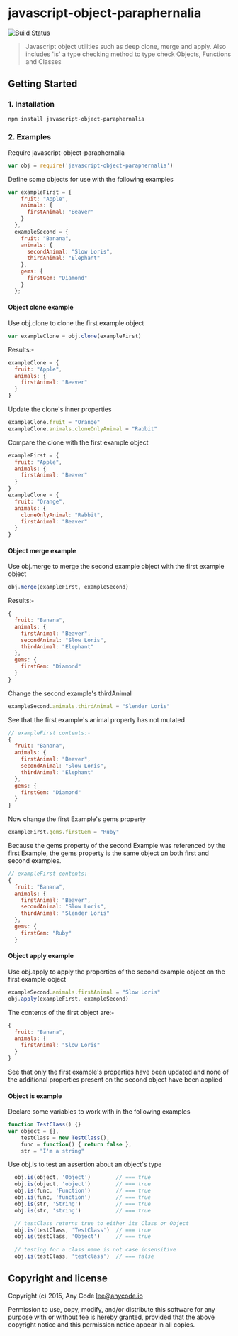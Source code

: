 # javascript-object-paraphernalia

[![Build Status](https://travis-ci.org/any-code/javascript-object-paraphernalia.svg?branch=master)](https://travis-ci.org/any-code/javascript-object-paraphernalia)

> Javascript object utilities such as deep clone, merge and apply. Also includes 'is' a type checking method to type check Objects, Functions and Classes

## Getting Started

### 1. Installation

``` bash
npm install javascript-object-paraphernalia
```

### 2. Examples

Require javascript-object-paraphernalia
   
``` javascript 
var obj = require('javascript-object-paraphernalia')
```
    
Define some objects for use with the following examples  
 
``` javascript 
var exampleFirst = {
    fruit: "Apple",
    animals: {
      firstAnimal: "Beaver"
    }
  },
  exampleSecond = {
    fruit: "Banana",
    animals: {
      secondAnimal: "Slow Loris",
      thirdAnimal: "Elephant"
    },
    gems: {
      firstGem: "Diamond"
    }
  };
```

#### Object clone example

Use obj.clone to clone the first example object   
    
``` javascript 
var exampleClone = obj.clone(exampleFirst)
```

Results:-

``` javascript
exampleClone = {
  fruit: "Apple",
  animals: {
    firstAnimal: "Beaver"
  }
}
```

Update the clone's inner properties

``` javascript 
exampleClone.fruit = "Orange"
exampleClone.animals.cloneOnlyAnimal = "Rabbit"
```

Compare the clone with the first example object

``` javascript
exampleFirst = {
  fruit: "Apple",
  animals: {
    firstAnimal: "Beaver"
  }
}
exampleClone = {
  fruit: "Orange",
  animals: {
    cloneOnlyAnimal: "Rabbit",
    firstAnimal: "Beaver"
  }
}
```

#### Object merge example

Use obj.merge to merge the second example object with the first example object   
    
``` javascript 
obj.merge(exampleFirst, exampleSecond)
```

Results:-

``` javascript
{
  fruit: "Banana",
  animals: {
    firstAnimal: "Beaver",
    secondAnimal: "Slow Loris",
    thirdAnimal: "Elephant"
  },
  gems: {
    firstGem: "Diamond"
  }
}
```

Change the second example's thirdAnimal

``` javascript 
exampleSecond.animals.thirdAnimal = "Slender Loris"
```

See that the first example's animal property has not mutated

``` javascript
// exampleFirst contents:- 
{
  fruit: "Banana",
  animals: {
    firstAnimal: "Beaver",
    secondAnimal: "Slow Loris",
    thirdAnimal: "Elephant"
  },
  gems: {
    firstGem: "Diamond"
  }
}
```

Now change the first Example's gems property

``` javascript 
exampleFirst.gems.firstGem = "Ruby"
```

Because the gems property of the second Example was referenced by the first Example, the gems property is the same object
on both first and second examples.

``` javascript 
// exampleFirst contents:- 
{
  fruit: "Banana",
  animals: {
    firstAnimal: "Beaver",
    secondAnimal: "Slow Loris",
    thirdAnimal: "Slender Loris"
  },
  gems: {
    firstGem: "Ruby"
  }
```

#### Object apply example

Use obj.apply to apply the properties of the second example object on the first example object   
    
``` javascript 
exampleSecond.animals.firstAnimal = "Slow Loris"
obj.apply(exampleFirst, exampleSecond)
```

The contents of the first object are:-

``` javascript
{
  fruit: "Banana",
  animals: {
    firstAnimal: "Slow Loris"
  }
}
```

See that only the first example's properties have been updated and none of the additional properties present on the
second object have been applied

#### Object is example

Declare some variables to work with in the following examples    
 
``` javascript 
function TestClass() {}
var object = {},
    testClass = new TestClass(),
    func = function() { return false },
    str = "I'm a string"
```
    
Use obj.is to test an assertion about an object's type
    
``` javascript 
  obj.is(object, 'Object')        // === true
  obj.is(object, 'object')        // === true
  obj.is(func, 'Function')        // === true
  obj.is(func, 'function')        // === true
  obj.is(str, 'String')           // === true
  obj.is(str, 'string')           // === true

  // testClass returns true to either its Class or Object
  obj.is(testClass, 'TestClass')  // === true
  obj.is(testClass, 'Object')     // === true
    
  // testing for a class name is not case insensitive  
  obj.is(testClass, 'testclass')  // === false  
```

## Copyright and license
Copyright (c) 2015, Any Code <lee@anycode.io>

Permission to use, copy, modify, and/or distribute this software for any
purpose with or without fee is hereby granted, provided that the above
copyright notice and this permission notice appear in all copies.
